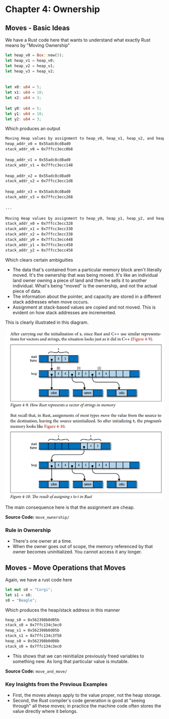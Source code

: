 # Chapter 4: Ownership

## Moves - Basic Ideas

We have a Rust code here that wants to understand what exactly Rust means by "Moving Ownership"

```rust
let heap_v0 = Box::new(5);
let heap_v1 = heap_v0;
let heap_v2 = heap_v1;
let heap_v3 = heap_v2;


let x0: u64 = 5;
let x1: u64 = 10;
let x2: u64 = 3;

let y0: u64 = 5;
let y1: u64 = 10;
let y2: u64 = 3;
```

Which produces an output

```bash
Moving Heap values by assignment to heap_v0, heap_v1, heap_v2, and heap_v3
heap_addr_v0 = 0x55adc8cd8ad0
stack_addr_v0 = 0x7ffcc3ecc0b8

heap_addr_v1 = 0x55adc8cd8ad0
stack_addr_v1 = 0x7ffcc3ecc148

heap_addr_v2 = 0x55adc8cd8ad0
stack_addr_v2 = 0x7ffcc3ecc1d8

heap_addr_v3 = 0x55adc8cd8ad0
stack_addr_v3 = 0x7ffcc3ecc268

...

Moving Heap values by assignment to heap_y0, heap_y1, heap_y2, and heap_y3
stack_addr_x0 = 0x7ffcc3ecc328
stack_addr_x1 = 0x7ffcc3ecc330
stack_addr_x2 = 0x7ffcc3ecc338
stack_addr_y0 = 0x7ffcc3ecc448
stack_addr_y1 = 0x7ffcc3ecc450
stack_addr_y2 = 0x7ffcc3ecc458
```
Which clears certain ambiguities
- The data that's contained from a particular memory block aren't literally moved. It's the ownership that was being moved. It's like an individual land owner owning a piece of land and then he sells it to another individual. What's being "moved" is the ownership, and not the actual piece of data.
- The information about the pointer, and capacity are stored in a different stack addresses when move occurs.
- Assignment at stack-based values are copied and not moved. This is evident on how stack addresses are incremented.

This is clearly illustrated in this diagram.

![What happens to move](data/ownership.png)

The main consequence here is that the assignment are cheap.

**Source Code:** `move_ownership/`

### Rule in Ownership
- There's one owner at a time.
- When the owner goes out of scope, the memory referenced by that owner becomes uninitialized. You cannot access it any longer.

## Moves - Move Operations that Moves

Again, we have a rust code here
```rust
let mut s0 = "Corgi";
let s1 = s0;
s0 = "Beagle";
```

Which produces the heap/stack address in this manner
```bash
heap_s0 = 0x562398b0d05b
stack_s0 = 0x7ffc134c3ec0
heap_s1 = 0x562398b0d05b
stack_s1 = 0x7ffc134c3f58
heap_s0 = 0x562398b0d08b
stack_s0 = 0x7ffc134c3ec0
```
- This shows that we can reinitialize previously freed variables to something new. As long that particular value is mutable.

**Source Code:** `move_and_move/`

### Key Insights from the Previous Examples
- First, the moves always apply to the value proper, not the heap storage.
- Second, the Rust compiler's code generation is good at "seeing through" all these moves; in practice the machine code often stores the value directly where it belongs.

